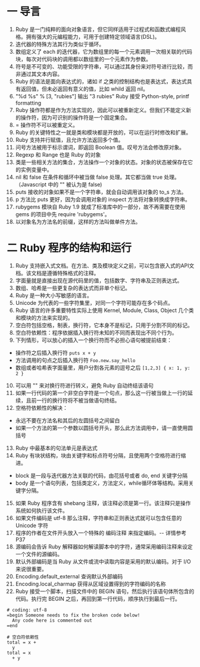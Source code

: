 # 一 导言

1. Ruby 是一门纯粹的面向对象语言，但它同样适用于过程式和函数式编程风格。拥有强大的元编程能力，可用于创建特定领域语言(DSL)。
2. 迭代器的特殊方法其行为类似于循环。
3. 数组定义了 each 的迭代器，它为数组里的每一个元素调用一次相关联的代码块，每次对代码块的调用都以数组里的一个元素作为参数。
4. 符号是不可变的、功能受限的字符串，可以通过其身份来对符号进行比较，而非通过其文本内容。
5. Ruby 的语法是面向表达式的，诸如 if 之类的控制结构也是表达式，表达式具有返回值，但未必返回有意义的值，比如 whild 返回 nil。
6. "%d %s" % [3, "rubies"] 输出 "3 rubies" Ruby 接受 Python-style, printf formatting
7. Ruby 操作符都是作为方法实现的，因此可以被重新定义。但我们不能定义新的操作符，因为可识别的操作符是一个固定集合。
8. = 操作符不可以被重定义。
9. Ruby 的关键特性之一就是类和模块都是开放的，可以在运行时修改和扩展。
10. Ruby 支持并行赋值，且允许方法返回多个值。
11. 问号方法被用于标示谓词，即返回 Boolean 值。叹号方法会修改原对象。
12. Regexp 和 Range 也是 Ruby 的对象
13. 类是一些相关方法的集合，方法操作一个对象的状态。对象的状态被保存在它的实例变量中。
14. nil 和 false 在条件和循环中被当做 false 处理。其它都当做 true 处理。（Javascript 中的 "" 被认为是 false)
15. puts 接收的对象如果不是一个字符串，就会自动调用该对象的 to_s 方法。
16. p 方法比 puts 更好，因为会调用对象的 inspect 方法将对象转换成字符串。
17. rubygems 模块自 Ruby 1.9 就成了标准库中的一部分，故不再需要在使用 gems 的项目中先 require 'rubygems'。
18. 以对象名为方法名的前缀，这样的方法叫做单件方法。

# 二 Ruby 程序的结构和运行

1. Ruby 支持嵌入式文档。在方法、类及模块定义之前，可以包含嵌入式的API文档。该文档是遵循特殊格式的注释。
2. 字面量就是直接出现在源代码里的值，包括数字、字符串及正则表达式。
3. 数组、哈希是一些更复杂的表达式而非单个标记。
4. Ruby 是一种大小写敏感的语言。
5. Unicode 为代表的一些字符集里，对同一个字符可能存在多个码点。
6. Ruby 语言的许多重要特性实际上使用 Kernel, Module, Class, Object 几个类和模块的方法来实现的。
7. 空白符包括空格，制表，换行符，它本身不是标记，只用于分割不同的标记。
8. 空白符依赖性：程序依据插入换行符未知的不同而表现出不同个行为。
9. 下列情形，可以放心的插入一个换行符而不必担心语句被提前结束：
  * 操作符之后插入换行符 ``` puts x + y ```
  * 方法调用的句点之后插入换行符 ``` Foo.new.say_hello ```
  * 数组或者哈希表字面量里，用户分割各元素的逗号之后 ``` [1,2,3] { x: 1, y: 2 } ```
10. 可以用 "\" 来对换行符进行转义，避免 Ruby 自动终结该语句
11. 如果一行代码的第一个非空白字符是一个句点，那么这一行被当做上一行的延续，且前一行的换行符将不被当做语句终结。
12. 空格符依赖性的解决：
  * 永远不要在方法名和其后的左圆括号之间留白
  * 如果一个方法的第一个参数以圆括号开头，那么此方法调用中，请一直使用圆括号
13. Ruby 中最基本的句法单元是表达式
14. Ruby 有块状结构，块由关键字和标点符号分隔，且使用两个空格符进行缩进。
   * block 是一段与迭代器方法关联的代码，由花括号或者 do, end 关键字分隔
   * body 是一个语句列表，包括类定义，方法定义，while循环体等结构。采用关键字分隔。
15. 如果 Ruby 程序含有 shebang 注释，该注释必须是第一行。该注释只是操作系统如何执行该文件。
16. 如果文件编码是 utf-8 那么注释，字符串和正则表达式就可以包含任意的 Unicode 字符
17. 程序的作者在文件开头放入一个特殊的 编码注释 来指定编码。-- 详情参考 P37
18. 源编码会告诉 Ruby 解释器如何解读脚本中的字符，通常采用编码注释来设定一个文件的源编码。
19. 默认外部编码是当 Ruby 从文件或流中读取内容是采用的默认编码。对于 I/O 来说很重要。
20. Encoding.default_external 查询默认外部编码
21. Encoding.local_charmap 获得从区域设置得到的字符编码的名称
22. Ruby 接受一个脚本，扫描文件中的 BEGIN 语句，然后执行该语句体所包含的代码。执行完 BEGIN 之后，再回到第一行代码，顺序执行到最后一行。

```
# coding: utf-8
=begin Someone needs to fix the broken code below!
  Any code here is commented out
=end

# 空白符依赖性
total = x +
  y
total = x
  + y
```
